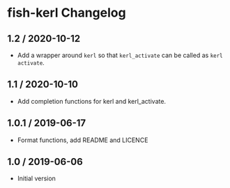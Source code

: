 # fish-kerl Changelog

## 1.2 / 2020-10-12

- Add a wrapper around `kerl` so that `kerl_activate` can be called as `kerl activate`.

## 1.1 / 2020-10-10

- Add completion functions for kerl and kerl_activate.

## 1.0.1 / 2019-06-17

- Format functions, add README and LICENCE

## 1.0 / 2019-06-06

- Initial version
